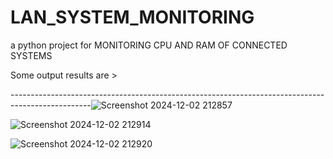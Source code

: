 # LAN_SYSTEM_MONITORING
a python project for MONITORING CPU AND RAM OF CONNECTED SYSTEMS

Some output results are > 

--------------------------------------------------------------------------------------------------![Screenshot 2024-12-02 212857](https://github.com/user-attachments/assets/2536ba5f-7d14-4de8-9ecc-28887eb76e4e)


![Screenshot 2024-12-02 212914](https://github.com/user-attachments/assets/5f474e36-52b6-4cd2-984e-a8be70c38c75)


![Screenshot 2024-12-02 212920](https://github.com/user-attachments/assets/b77098c2-8969-435c-86f1-b8f6de30c822)

